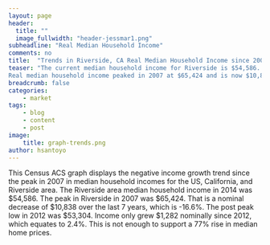 ```yaml
---
layout: page
header:
  title: ""
  image_fullwidth: "header-jessmar1.png"
subheadline: "Real Median Household Income"
comments: no
title:  "Trends in Riverside, CA Real Median Household Income since 2005"
teaser: "The current median household income for Riverside is $54,586.
Real median household income peaked in 2007 at $65,424 and is now $10,838 (16.57%) lower.  From a post peak low of $53,304 in 2012, real median household income for Riverside has now grown by $1,282 (2.41%)."
breadcrumb: false
categories:
    - market
tags:
    - blog
    - content
    - post
image:
    title: graph-trends.png
author: hsantoyo
---
```

This Census ACS graph displays the negative income growth trend since the peak in 2007 in median household incomes for the US, California, and Riverside area. The Riverside area median household income in 2014 was $54,586. The peak in Riverside in 2007 was $65,424. That is a nominal decrease of $10,838 over the last 7 years, which is -16.6%. The post peak low in 2012 was $53,304. Income only grew $1,282 nominally since 2012, which equates to 2.4%. This is not enough to support a 77% rise in median home prices.

<!--more-->

